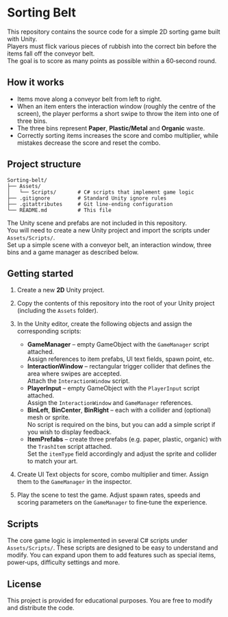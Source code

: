 # Sorting Belt

This repository contains the source code for a simple 2D sorting game built with Unity.  
Players must flick various pieces of rubbish into the correct bin before the items fall off the conveyor belt.  
The goal is to score as many points as possible within a 60‑second round.

## How it works

- Items move along a conveyor belt from left to right.  
- When an item enters the interaction window (roughly the centre of the screen), the player performs a short swipe to throw the item into one of three bins.  
- The three bins represent **Paper**, **Plastic/Metal** and **Organic** waste.  
- Correctly sorting items increases the score and combo multiplier, while mistakes decrease the score and reset the combo.

## Project structure

```
Sorting-belt/
├── Assets/
│   └── Scripts/       # C# scripts that implement game logic
├── .gitignore         # Standard Unity ignore rules
├── .gitattributes     # Git line‑ending configuration
└── README.md          # This file
```

The Unity scene and prefabs are not included in this repository.  
You will need to create a new Unity project and import the scripts under `Assets/Scripts/`.  
Set up a simple scene with a conveyor belt, an interaction window, three bins and a game manager as described below.

## Getting started

1. Create a new **2D** Unity project.  
2. Copy the contents of this repository into the root of your Unity project (including the `Assets` folder).  
3. In the Unity editor, create the following objects and assign the corresponding scripts:
   - **GameManager** – empty GameObject with the `GameManager` script attached.  
     Assign references to item prefabs, UI text fields, spawn point, etc.  
   - **InteractionWindow** – rectangular trigger collider that defines the area where swipes are accepted.  
     Attach the `InteractionWindow` script.
   - **PlayerInput** – empty GameObject with the `PlayerInput` script attached.  
     Assign the `InteractionWindow` and `GameManager` references.  
   - **BinLeft**, **BinCenter**, **BinRight** – each with a collider and (optional) mesh or sprite.  
     No script is required on the bins, but you can add a simple script if you wish to display feedback.
   - **ItemPrefabs** – create three prefabs (e.g. paper, plastic, organic) with the `TrashItem` script attached.  
     Set the `itemType` field accordingly and adjust the sprite and collider to match your art.

4. Create UI Text objects for score, combo multiplier and timer.  Assign them to the `GameManager` in the inspector.
5. Play the scene to test the game.  Adjust spawn rates, speeds and scoring parameters on the `GameManager` to fine‑tune the experience.

## Scripts

The core game logic is implemented in several C# scripts under `Assets/Scripts/`.  These scripts are designed to be easy to understand and modify.  You can expand upon them to add features such as special items, power‑ups, difficulty settings and more.

## License

This project is provided for educational purposes.  You are free to modify and distribute the code.
